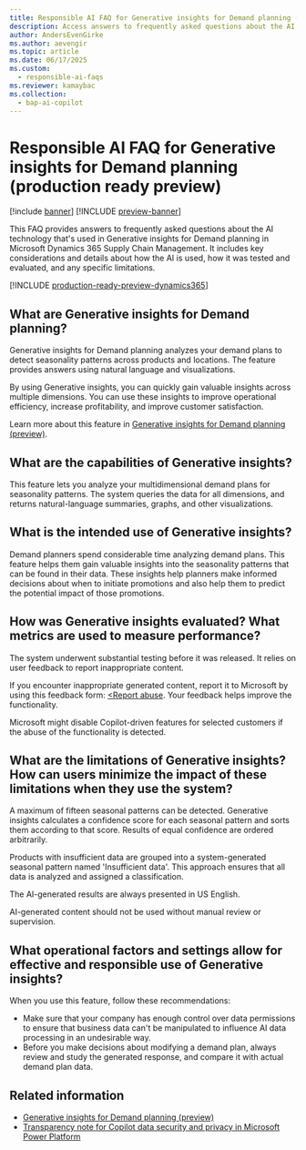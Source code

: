 ```yaml
---
title: Responsible AI FAQ for Generative insights for Demand planning (production ready preview)
description: Access answers to frequently asked questions about the AI technology that's used in the "Generative insights for Demand planning" feature.
author: AndersEvenGirke
ms.author: aevengir
ms.topic: article
ms.date: 06/17/2025
ms.custom:
  - responsible-ai-faqs
ms.reviewer: kamaybac
ms.collection:
  - bap-ai-copilot
---
```


# Responsible AI FAQ for Generative insights for Demand planning (production ready preview)

[!include [banner](../includes/banner.md)]
[!INCLUDE [preview-banner](~/../shared-content/shared/preview-includes/preview-banner.md)]

<!-- KFM: Preview until further notice -->

This FAQ provides answers to frequently asked questions about the AI technology that's used in Generative insights for Demand planning in Microsoft Dynamics 365 Supply Chain Management. It includes key considerations and details about how the AI is used, how it was tested and evaluated, and any specific limitations.

[!INCLUDE [production-ready-preview-dynamics365](~/../shared-content/shared/preview-includes/production-ready-preview-dynamics365.md)]

## What are Generative insights for Demand planning?

Generative insights for Demand planning analyzes your demand plans to detect seasonality patterns across products and locations. The feature provides answers using natural language and visualizations.

By using Generative insights, you can quickly gain valuable insights across multiple dimensions. You can use these insights to improve operational efficiency, increase profitability, and improve customer satisfaction.

Learn more about this feature in [Generative insights for Demand planning (preview)](demand-planning/generative-insights.md).

## What are the capabilities of Generative insights?

This feature lets you analyze your multidimensional demand plans for seasonality patterns. The system queries the data for all dimensions, and returns natural-language summaries, graphs, and other visualizations.

## What is the intended use of Generative insights?

Demand planners spend considerable time analyzing demand plans. This feature helps them gain valuable insights into the seasonality patterns that can be found in their data. These insights help planners make informed decisions about when to initiate promotions and also help them to predict the potential impact of those promotions.

## How was Generative insights evaluated? What metrics are used to measure performance?

The system underwent substantial testing before it was released. It relies on user feedback to report inappropriate content.

If you encounter inappropriate generated content, report it to Microsoft by using this feedback form: [<Report abuse](https://msrc.microsoft.com/report). Your feedback helps improve the functionality.

Microsoft might disable Copilot-driven features for selected customers if the abuse of the functionality is detected.

## What are the limitations of Generative insights? How can users minimize the impact of these limitations when they use the system?

A maximum of fifteen seasonal patterns can be detected. Generative insights calculates a confidence score for each seasonal pattern and sorts them according to that score. Results of equal confidence are ordered arbitrarily.

Products with insufficient data are grouped into a system-generated seasonal pattern named 'Insufficient data'. This approach ensures that all data is analyzed and assigned a classification.

The AI-generated results are always presented in US English.

AI-generated content should not be used without manual review or supervision.

## What operational factors and settings allow for effective and responsible use of Generative insights?

When you use this feature, follow these recommendations:

- Make sure that your company has enough control over data permissions to ensure that business data can't be manipulated to influence AI data processing in an undesirable way.
- Before you make decisions about modifying a demand plan, always review and study the generated response, and compare it with actual demand plan data.

## Related information

- [Generative insights for Demand planning (preview)](demand-planning/generative-insights.md)
- [Transparency note for Copilot data security and privacy in Microsoft Power Platform](/power-platform/transparency-note-copilot-data-security-privacy)
